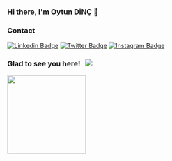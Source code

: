 ### Hi there, I'm Oytun DİNÇ 👋


<h3>Contact</h3>

[![Linkedin Badge](https://img.shields.io/badge/-LinkedIn-0e76a8?style=flat-square&logo=Linkedin&logoColor=white)](https://www.linkedin.com/in/oytundinc/)
[![Twitter Badge](https://img.shields.io/badge/-Twitter-00acee?style=flat-square&logo=Twitter&logoColor=white)](https://twitter.com/oytun_dinc?s=09)
[![Instagram Badge](https://img.shields.io/badge/-Instagram-e4405f?style=flat-square&logo=Instagram&logoColor=white)](https://www.instagram.com/oytundinc/)

<!--
**oytundinc/oytundinc** is a ✨ _special_ ✨ repository because its `README.md` (this file) appears on your GitHub profile.

Here are some ideas to get you started:

- 🔭 I’m currently working on ...
- 🌱 I’m currently learning ...
- 👯 I’m looking to collaborate on ...
- 🤔 I’m looking for help with ...
- 💬 Ask me about ...
- 📫 How to reach me: ...
- 😄 Pronouns: ...
- ⚡ Fun fact: ...
-->
### Glad to see you here! &nbsp; ![](https://visitor-badge.glitch.me/badge?page_id=oytundinc.oytundinc)

<img height="180em" src="https://github-readme-stats.vercel.app/api?username=oytundinc&show_icons=true&hide_border=true&&count_private=true&include_all_commits=true" />

